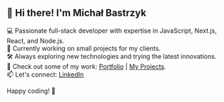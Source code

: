 ## 👋 Hi there! I'm Michał Bastrzyk

💻 Passionate full-stack developer with expertise in JavaScript, Next.js, React, and Node.js. <br>
🌱 Currently working on small projects for my clients. <br>
🛠️ Always exploring new technologies and trying the latest innovations. <br>
🌟 Check out some of my work: [Portfolio](https://appi.codes) | [My Projects](https://github.com/MichalBastrzyk?tab=repositories). <br>
📫 Let's connect: [LinkedIn](https://www.linkedin.com/in/michal-bastrzyk/)


Happy coding! 🚀
